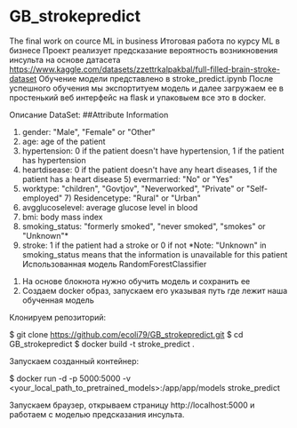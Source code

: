 # GB_strokepredict
The final work on cource ML in business
Итоговая работа по курсу ML в бизнесе
Проект реализует предсказание вероятность возникновения инсульта на основе датасета https://www.kaggle.com/datasets/zzettrkalpakbal/full-filled-brain-stroke-dataset
Обучение модели представлено в stroke_predict.ipynb
После успешного обучения мы экспортитуем модель и далее загружаем ее в простенький веб интерфейс на flask и упаковыем все это в docker.

Описание DataSet:
##Attribute Information
1) gender: "Male", "Female" or "Other"
2) age: age of the patient
3) hypertension: 0 if the patient doesn't have hypertension, 1 if the patient has hypertension
4) heartdisease: 0 if the patient doesn't have any heart diseases, 1 if the patient has a heart disease 5) evermarried: "No" or "Yes"
6) worktype: "children", "Govtjov", "Neverworked", "Private" or "Self-employed" 7) Residencetype: "Rural" or "Urban"
8) avgglucoselevel: average glucose level in blood
9) bmi: body mass index
10) smoking_status: "formerly smoked", "never smoked", "smokes" or "Unknown"*
11) stroke: 1 if the patient had a stroke or 0 if not
*Note: "Unknown" in smoking_status means that the information is unavailable for this patient
Использованная модель RandomForestClassifier

1. На основе блокнота нужно обучить модель и сохранить ее
2. Создаем docker образ, запускаем его указывая путь где лежит наша обученная модель

Клонируем репозиторий:

$ git clone https://github.com/ecoli79/GB_strokepredict.git
$ cd GB_strokepredict
$ docker build -t stroke_predict .


Запускаем созданный контейнер:

$ docker run -d -p 5000:5000 -v <your_local_path_to_pretrained_models>:/app/app/models stroke_predict


Запускаем браузер, открываем страницу http://localhost:5000 и работаем с моделью предсказания инсульта.
